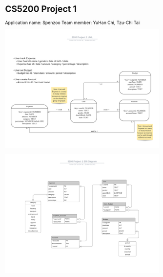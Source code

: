 # CS5200 Project 1

Application name: Spenzoo
Team member: YuHan Chi, Tzu-Chi Tai

![](B.%20UML%20Class%20Diagram.png)

[LucidChart link for ERD]: https://lucid.app/lucidchart/2b9924ee-fb2f-4fab-bcd1-8643e0d98fc2/view
![](C.%20ER%20Diagram.png)
